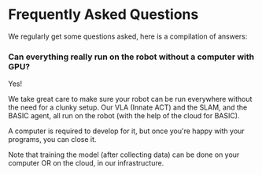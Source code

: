 # Frequently Asked Questions

We regularly get some questions asked, here is a compilation of answers:

### Can everything really run on the robot without a computer with GPU?

Yes!

We take great care to make sure your robot can be run everywhere without the need for a clunky setup. Our VLA (Innate ACT) and the SLAM, and the BASIC agent, all run on the robot (with the help of the cloud for BASIC).

A computer is required to develop for it, but once you're happy with your programs, you can close it.

Note that training the model (after collecting data) can be done on your computer OR on the cloud, in our infrastructure.

